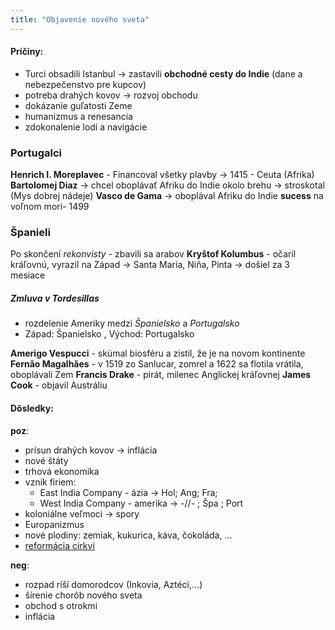 ```yaml
---
title: "Objavenie nového sveta"
---
```



#### Príčiny:
 - Turci obsadili Istanbul -> zastavili **obchodné cesty do Indie** (dane a nebezpečenstvo pre kupcov)
 - potreba drahých kovov -> rozvoj obchodu
 - dokázanie guľatosti Zeme
 - humanizmus a renesancia
 - zdokonalenie lodí a navigácie

### Portugalci
**Henrich I. Moreplavec** - Financoval všetky plavby -> 1415 - Ceuta (Afrika)
**Bartolomej Diaz** -> chcel oboplávať Afriku do Indie okolo brehu -> stroskotal (Mys dobrej nádeje)
**Vasco de Gama** -> oboplával Afriku do Indie **sucess** na voľnom mori- 1499

### Španieli
Po skončení *rekonvisty* - zbavili sa arabov
**Kryštof Kolumbus** - očaril kráľovnú, vyrazil na Západ -> Santa Maria, Niňa, Pinta -> došiel za 3 mesiace


##### Zmluva v Tordesillas
- rozdelenie Ameriky medzi *Španielsko* a *Portugalsko*
- Západ: Španielsko , Východ: Portugalsko

**Amerigo Vespucci** - skúmal biosféru a zistil, že je na novom kontinente
**Fernǎo Magalhǎes** - v 1519 zo Sanlucar, zomrel a 1622 sa flotila vrátila, oboplávali Zem
**Francis Drake** - pirát, milenec Anglickej kráľovnej
**James Cook** - objavil Austráliu

#### Dôsledky:
**poz**:
 - prísun drahých kovov -> inflácia
 - nové štáty
 - trhová ekonomika
 - vznik firiem:
   - East India Company - ázia -> Hol; Ang; Fra;
   - West India Company - amerika -> -//- ; Špa ; Port 
 - koloniálne veľmoci -> spory
 - Europanizmus
 - nové plodiny: zemiak, kukurica, káva, čokoláda, ...
 - [reformácia cirkvi](reformácia%20cirkvi.md)

**neg**:
 - rozpad ríší domorodcov (Inkovia, Aztéci,...)
 - šírenie chorôb nového sveta
 - obchod s otrokmi
 - inflácia
